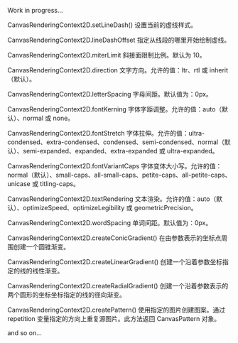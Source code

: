 Work in progress...

CanvasRenderingContext2D.setLineDash()
设置当前的虚线样式。

CanvasRenderingContext2D.lineDashOffset
指定从线段的哪里开始绘制虚线。

CanvasRenderingContext2D.miterLimit
斜接面限制比例。默认为 10。

CanvasRenderingContext2D.direction
文字方向。允许的值：ltr、rtl 或 inherit（默认）。

CanvasRenderingContext2D.letterSpacing
字母间距。默认值为：0px。

CanvasRenderingContext2D.fontKerning
字体字距调整。允许的值：auto（默认）、normal 或 none。

CanvasRenderingContext2D.fontStretch
字体拉伸。允许的值：ultra-condensed、extra-condensed、condensed、semi-condensed、normal（默认）、semi-expanded、expanded、extra-expanded 或 ultra-expanded。

CanvasRenderingContext2D.fontVariantCaps
字体变体大小写。允许的值：normal（默认）、small-caps、all-small-caps、petite-caps、all-petite-caps、unicase 或 titling-caps。

CanvasRenderingContext2D.textRendering
文本渲染。允许的值：auto（默认）、optimizeSpeed、optimizeLegibility 或 geometricPrecision。

CanvasRenderingContext2D.wordSpacing
单词间距。默认值为：0px。

CanvasRenderingContext2D.createConicGradient()
在由参数表示的坐标点周围创建一个圆锥渐变。

CanvasRenderingContext2D.createLinearGradient()
创建一个沿着参数坐标指定的线的线性渐变。

CanvasRenderingContext2D.createRadialGradient()
创建一个沿着参数表示的两个圆形的坐标坐标指定的线的径向渐变。

CanvasRenderingContext2D.createPattern()
使用指定的图片创建图案。通过 repetition 变量指定的方向上重复源图片。此方法返回 CanvasPattern 对象。

and so on...